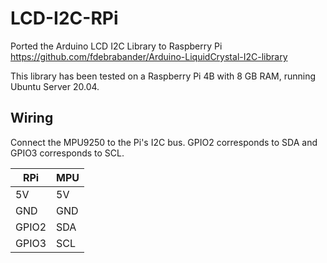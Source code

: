# LCD-I2C-RPi
Ported the Arduino LCD I2C Library to Raspberry Pi https://github.com/fdebrabander/Arduino-LiquidCrystal-I2C-library

This library has been tested on a Raspberry Pi 4B with 8 GB RAM, running Ubuntu Server 20.04.

## Wiring
Connect the MPU9250 to the Pi's I2C bus. GPIO2 corresponds to SDA and GPIO3 corresponds to SCL.

| RPi | MPU |
| --- | --- |
| 5V  | 5V  |
| GND | GND |
| GPIO2 | SDA |
| GPIO3 | SCL |
